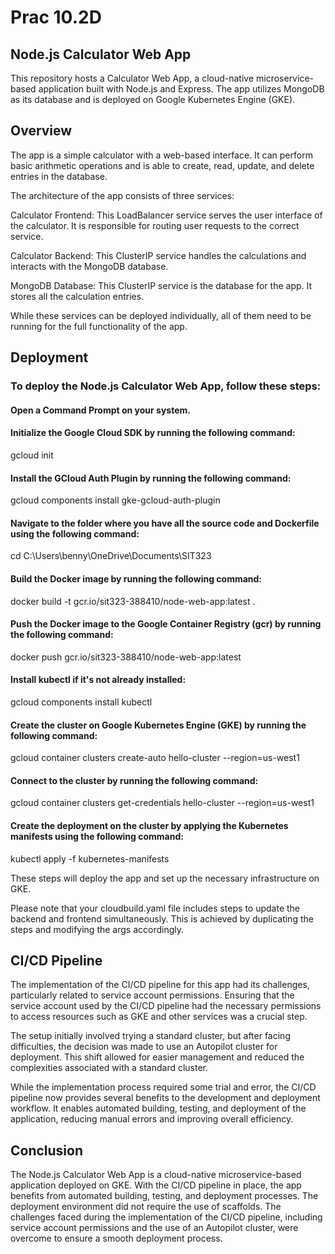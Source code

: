 # Prac 10.2D

## Node.js Calculator Web App
This repository hosts a Calculator Web App, a cloud-native microservice-based application built with Node.js and Express. The app utilizes MongoDB as its database and is deployed on Google Kubernetes Engine (GKE).

## Overview
The app is a simple calculator with a web-based interface. It can perform basic arithmetic operations and is able to create, read, update, and delete entries in the database.

The architecture of the app consists of three services:

Calculator Frontend: This LoadBalancer service serves the user interface of the calculator. It is responsible for routing user requests to the correct service.

Calculator Backend: This ClusterIP service handles the calculations and interacts with the MongoDB database.

MongoDB Database: This ClusterIP service is the database for the app. It stores all the calculation entries.

While these services can be deployed individually, all of them need to be running for the full functionality of the app.

## Deployment
### To deploy the Node.js Calculator Web App, follow these steps:

#### Open a Command Prompt on your system.
#### Initialize the Google Cloud SDK by running the following command:
gcloud init
#### Install the GCloud Auth Plugin by running the following command:
gcloud components install gke-gcloud-auth-plugin
#### Navigate to the folder where you have all the source code and Dockerfile using the following command:
cd C:\Users\benny\OneDrive\Documents\SIT323
#### Build the Docker image by running the following command:
docker build -t gcr.io/sit323-388410/node-web-app:latest .
#### Push the Docker image to the Google Container Registry (gcr) by running the following command:
docker push gcr.io/sit323-388410/node-web-app:latest
#### Install kubectl if it's not already installed:
gcloud components install kubectl
#### Create the cluster on Google Kubernetes Engine (GKE) by running the following command:
gcloud container clusters create-auto hello-cluster --region=us-west1
#### Connect to the cluster by running the following command:
gcloud container clusters get-credentials hello-cluster --region=us-west1
#### Create the deployment on the cluster by applying the Kubernetes manifests using the following command:
kubectl apply -f kubernetes-manifests
  
These steps will deploy the app and set up the necessary infrastructure on GKE.

Please note that your cloudbuild.yaml file includes steps to update the backend and frontend simultaneously. This is achieved by duplicating the steps and modifying the args accordingly.

## CI/CD Pipeline
The implementation of the CI/CD pipeline for this app had its challenges, particularly related to service account permissions. Ensuring that the service account used by the CI/CD pipeline had the necessary permissions to access resources such as GKE and other services was a crucial step.

The setup initially involved trying a standard cluster, but after facing difficulties, the decision was made to use an Autopilot cluster for deployment. This shift allowed for easier management and reduced the complexities associated with a standard cluster.

While the implementation process required some trial and error, the CI/CD pipeline now provides several benefits to the development and deployment workflow. It enables automated building, testing, and deployment of the application, reducing manual errors and improving overall efficiency.


## Conclusion
The Node.js Calculator Web App is a cloud-native microservice-based application deployed on GKE. With the CI/CD pipeline in place, the app benefits from automated building, testing, and deployment processes. The deployment environment did not require the use of scaffolds. The challenges faced during the implementation of the CI/CD pipeline, including service account permissions and the use of an Autopilot cluster, were overcome to ensure a smooth deployment process.
  
